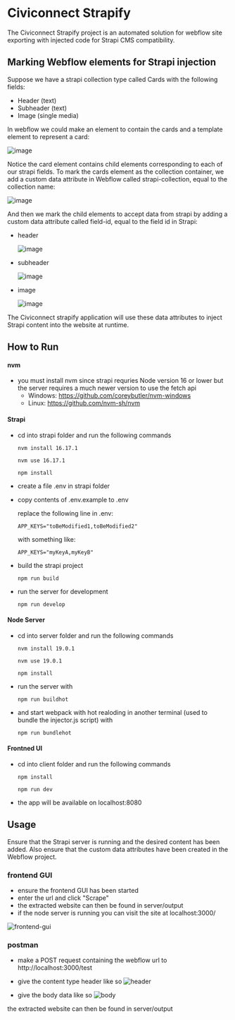# Civiconnect Strapify

The Civiconnect Strapify project is an automated solution for webflow site exporting with injected code for Strapi CMS compatibility.

## Marking Webflow elements for Strapi injection
Suppose we have a strapi collection type called Cards with the following fields: 
  - Header (text)
  - Subheader (text)
  - Image (single media)

In webflow we could make an element to contain the cards and a template element to represent a card:

![image](https://user-images.githubusercontent.com/113685729/200185275-a276f1d0-e8bb-427b-99aa-37cff98b31bc.png)

Notice the card element contains child elements corresponding to each of our strapi fields. To mark the cards element as the collection container, we add a custom data attribute in Webflow called strapi-collection, equal to the collection name:

![image](https://user-images.githubusercontent.com/113685729/200185539-47ed0e36-dfae-43bd-ab26-462814d231eb.png)

And then we mark the child elements to accept data from strapi by adding a custom data attribute called field-id, equal to the field id in Strapi:
  - header
  
    ![image](https://user-images.githubusercontent.com/113685729/200185685-a3fbbc0f-794a-404f-b2e6-efc5a9cb7891.png)
   
  - subheader
  
    ![image](https://user-images.githubusercontent.com/113685729/200185721-f7ba638c-17bd-44ec-9858-dd448c9be349.png)

  
  - image
  
    ![image](https://user-images.githubusercontent.com/113685729/200185734-a1694823-def8-408b-8879-2c731d913060.png)

The Civiconnect strapify application will use these data attributes to inject Strapi content into the website at runtime.


## How to Run
#### nvm
  - you must install nvm since strapi requries Node version 16 or lower but the server requires a much newer version to use the fetch api
    - Windows: https://github.com/coreybutler/nvm-windows
    - Linux: https://github.com/nvm-sh/nvm

#### Strapi

  - cd into strapi folder and run the following commands
    ```shell
    nvm install 16.17.1
    ```
    ```shell
    nvm use 16.17.1
    ```
    ```shell
    npm install
    ```
  - create a file .env in strapi folder
  - copy contents of .env.example to .env
  
    replace the following line in .env: 
    ```javscript
    APP_KEYS="toBeModified1,toBeModified2"
    ```
    with something like: 
    ```javscript
    APP_KEYS="myKeyA,myKeyB"
    ```
  - build the strapi project
    ```shell
    npm run build
    ```
  - run the server for development
    ```shell
    npm run develop
    ```
  
#### Node Server
  - cd into server folder and run the following commands
    ```shell
    nvm install 19.0.1
    ```
    ```shell
    nvm use 19.0.1
    ```
    ```shell
    npm install
    ```
  - run the server with 
    ```shell
    npm run buildhot
    ```
  - and start webpack with hot realoding in another terminal (used to bundle the injector.js script) with
    ```shell
    npm run bundlehot
    ```
    
#### Frontned UI
  - cd into client folder and run the following commands
    ```shell
    npm install
    ```
    ```shell
    npm run dev
    ```
  - the app will be available on localhost:8080
  
## Usage
Ensure that the Strapi server is running and the desired content has been added. Also ensure that the custom data attributes have been created in the Webflow project.

### frontend GUI
 - ensure the frontend GUI has been started
 - enter the url and click "Scrape"
 - the extracted website can then be found in server/output
 - if the node server is running you can visit the site at localhost:3000/
 
![frontend-gui](https://user-images.githubusercontent.com/113685729/200182129-25880491-7126-4070-b852-248fc312ecfa.png)

### postman
  - make a POST request containing the webflow url to http://localhost:3000/test

  - give the content type header like so
  ![header](https://user-images.githubusercontent.com/113685729/200182226-32a0c6b7-87ee-4b08-be60-b3f77585f54a.png)

  - give the body data like so
  ![body](https://user-images.githubusercontent.com/113685729/200182228-9f9dcec9-f5be-4b3a-8012-65202beecaff.png)
  
the extracted website can then be found in server/output
